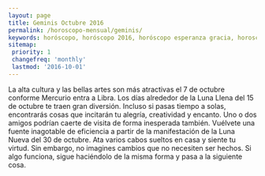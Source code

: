 ```yaml
---
layout: page
title: Geminis Octubre 2016 
permalink: /horoscopo-mensual/geminis/
keywords: horóscopo, horóscopo 2016, horóscopo esperanza gracia, horoscop, horóscopos gratis, horoscopo geminis, horoscopo geminis 2016, Tarot, Astrologia, Zodíaco, geminis, horoscopo gratis, horoscopo del mes 
sitemap:
 priority: 1
 changefreq: 'monthly'
 lastmod: '2016-10-01'
---
```


 La alta cultura y las bellas artes son más atractivas el 7 de octubre conforme Mercurio entra a Libra. Los días alrededor de la Luna Llena del 15 de octubre te traen gran diversión. Incluso si pasas tiempo a solas, encontrarás cosas que incitarán tu alegría, creatividad y encanto. Uno o dos amigos podrían caerte de visita de forma inesperada también. Vuélvete una fuente inagotable de eficiencia a partir de la manifestación de la Luna Nueva del 30 de octubre. Ata varios cabos sueltos en casa y siente tu virtud. Sin embargo, no imagines cambios que no necesiten ser hechos. Si algo funciona, sigue haciéndolo de la misma forma y pasa a la siguiente cosa.
